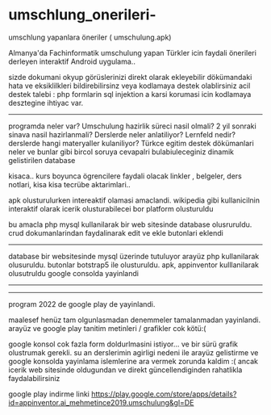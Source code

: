 # umschlung_onerileri-
umschlung yapanlara öneriler ( umschulung.apk) 

Almanya'da Fachinformatik umschulung yapan Türkler icin 
faydali önerileri derleyen interaktif Android uygulama.. 

sizde dokumani okyup görüslerinizi direkt olarak ekleyebilir 
dökümandaki hata ve eksiklilkleri bildirebilirsinz
veya kodlamaya destek olablirsiniz
acil destek talebi : php formlarin sql injektion a karsi korumasi icin kodlamaya desztegine ihtiyac var. 

---------------------------------------
programda  neler var? 
Umschulung hazirlik süreci nasil olmali?
2 yil sonraki sinava nasil hazirlanmali?
Derslerde neler anlatiliyor? 
Lernfeld nedir?
derslerde hangi materyaller kulaniliyor?
Türkce egitim destek dökümanlari neler 
ve bunlar gibi bircol soruya cevapalri bulabiuleceginiz dinamik gelistirilen database 

kisaca.. 
kurs boyunca ögrencilere faydali olacak linkler , belgeler, ders notlari, kisa kisa  tecrübe aktarimlari.. 

apk olusturulurken intereaktif olamasi amaclandi. 
wikipedia gibi kullanicilnin interaktif olarak icerik olusturabilecei bor platform olusturuldu

bu amacla php mysql kullanilarak bir web sitesinde database olusruruldu. 
crud dokumanlarindan faydalinarak edit ve ekle butonlari eklendi 

-----------------

database bir websitesinde mysql üzerinde tutuluyor 
arayüz php kullanilarak olusuruldu.
butonlar botstrap5 ile olusturuldu.
apk,   appinventor  kulllanilarak olusutruldu 
google consolda yayinlandi 

---------------------


---------------------

program 2022 de google play de yayinlandi. 

maalesef henüz tam olgunlasmadan denemmeler tamalanmadan yayinlandi. 
arayüz ve google play tanitim metinleri / grafikler cok kötü:( 


google konsol cok fazla form doldurlmasini istiyor...  ve bir sürü grafik olustrumak gerekli. 
su an derslerimin agirligi nedeni ile arayüz gelistirme  ve google konsolda yayinlama islemlerine ara vermek zorunda kaldim :(
ancak icerik web sitesinde oldugundan ve direkt güncellendiginden rahatlikla faydalabilirsiniz  


google play indirme linki
https://play.google.com/store/apps/details?id=appinventor.ai_mehmetince2019.umschulung&gl=DE



